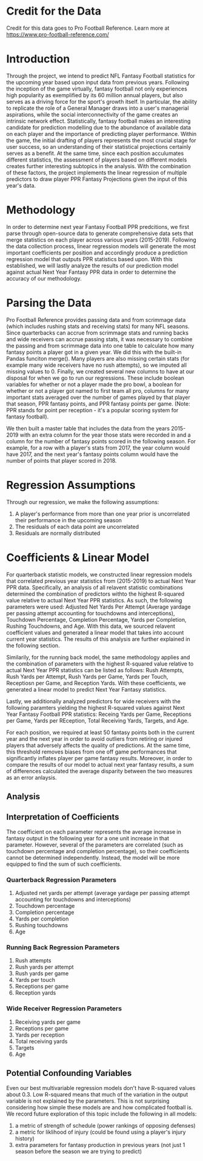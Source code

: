 # Credit for the Data

Credit for this data goes to Pro Football Reference. Learn more at https://www.pro-football-reference.com/

# Introduction

Through the project, we intend to predict NFL Fantasy Football statistics for the upcoming year based upon input data from previous years. Following the inception of the game virtually, fantasy football not only experiences high popularity as exemplified by its 60 million annual players, but also serves as a driving force for the sport's growth itself. In particular, the ability to replicate the role of a General Manager draws into a user's managerial aspirations, while the social interconnectivity of the game creates an intrinsic network effect. Statistically, fantasy football makes an interesting candidate for prediction modelling due to the abundance of available data on each player and the importance of predicting player performance. Within the game, the initial drafting of players represents the most crucial stage for user success, so an understanding of their statistical projections certainly serves as a benefit. At the same time, since each position acculumates different statistics, the assessment of players based on different models creates further interesting subtopics in the analysis. With the combination of these factors, the project implements the linear regression of multiple predictors to draw player PPR Fantasy Projections given the input of this year's data.  

# Methodology

In order to determine next year Fantasy Football PPR predcitions, we first parse through open-source data to generate comprehensive data sets that merge statistics on each player across various years (2015-2019). Following the data collection process, linear regression models will generate the most important coefficients per position and accordingly produce a prediction regression model that outputs PPR statistics based upon. With this established, we will lastly analyze the results of our prediction model against actual Next Year Fantasy PPR data in order to determine the accuracy of our methodology. 


# Parsing the Data

Pro Football Reference provides passing data and from scrimmage data (which includes rushing stats and receiving stats) for many NFL seasons. Since quarterbacks can accrue from scrimmage stats and running backs and wide receivers can accrue passing stats, it was necessary to combine the passing and from scrimmage data into one table to calculate how many fantasy points a player got in a given year. We did this with the built-in Pandas funciton merge(). Many players are also missing certain stats (for example many wide receivers have no rush attempts), so we imputed all missing values to 0. Finally, we created several new columns to have at our disposal for when we go to run our regressions. These include boolean variables for whether or not a player made the pro bowl, a boolean for whether or not a player got named to first team all pro, columns for many important stats averaged over the number of games played by that player that season, PPR fantasy points, and PPR fantasy points per game. (Note: PPR stands for point per reception - it's a popular scoring system for fantasy football).

We then built a master table that includes the data from the years 2015-2019 with an extra column for the year those stats were recorded in and a column for the number of fantasy points scored in the following season. For example, for a row with a player's stats from 2017, the year column would have 2017, and the next year's fantasy points column would have the number of points that player scored in 2018.

# Regression Assumptions

Through our regression, we make the following assumptions: 

1. A player's performance from more than one year prior is uncorrelated their performance in the upcoming season
2. The residuals of each data point are uncorrelated
3. Residuals are normally distributed

# Coefficients & Linear Model
For quarterback statistic models, we constructed linear regression models that correlated previous year statistics from (2015-2019) to actual Next Year PPR data. Specifically, an analysis of all relavent statistic combinations determined the combination of predictors withto the highest R-squared value relative to actual Next Year PPR statistics. As such, the following parameters were used: Adjusted Net Yards Per Attempt (Average yardage per passing attempt accounting for touchdowns and interceptions), Touchdown Percentage, Completion Percentage, Yards per Completion, Rushing Touchdowns, and Age. With this data, we sourced relavent coefficient values and generated a linear model that takes into account current year statistics. The results of this analysis are further explained in the following section. 

Similarily, for the running back model, the same methodology applies and the combination of parameters with the highest R-squared value relative to actual Next Year PPR statistics can be listed as follows: Rush Attempts, Rush Yards per Attempt, Rush Yards per Game, Yards per Touch, Receptiosn per Game, and Reception Yards. With these coefficients, we generated a linear model to predict Next Year Fantasy statistics. 

Lastly, we additionally analyzed predictors for wide receivers with the following paramters yielding the highest R-squared values against Next Year Fantasy Football PPR statistics: Receing Yards per Game, Receptions per Game, Yards per REception, Total Receiving Yards, Targets, and Age. 

For each position, we required at least 50 fantasy points both in the current year and the next year in order to avoid outliers from retiring or injured players that adversely affects the quality of predictions. At the same time, this threshold removes biases from one off game performances that significantly inflates player per game fantasy results. Moreover, in order to compare the results of our model to actual next year fantasy results, a sum of differences  calculated the average disparity between the two measures as an error anlaysis.  

## Analysis

## Interpretation of Coefficients

The coefficient on each parameter represents the average increase in fantasy output in the following year for a one unit increase in that parameter. However, several of the parameters are correlated (such as touchdown percentage and completion percentage), so their coefficients cannot be determined independently. Instead, the model will be more equipped to find the sum of such coefficients.

### Quarterback Regression Parameters
1. Adjusted net yards per attempt (average yardage per passing attempt accounting for touchdowns and interceptions)
2. Touchdown percentage
3. Completion percentage
4. Yards per completion
5. Rushing touchdowns
6. Age

### Running Back Regression Parameters
1. Rush attempts
2. Rush yards per attempt
3. Rush yards per game
4. Yards per touch
5. Receptions per game
6. Reception yards

### Wide Receiver Regression Parameters
1. Receiving yards per game
2. Receptions per game
3. Yards per reception
4. Total receiving yards
5. Targets
6. Age


## Potential Confounding Variables

Even our best multivariable regression models don't have R-squared values about 0.3. Low R-squared means that much of the variation in the output variable is not explained by the parameters. This is not surprising considering how simple these models are and how complicated football is. We record future exploration of this topic include the following in all models:

1. a metric of strength of schedule (power rankings of opposing defenses)
2. a metric for liklihood of injury (could be found using a player's injury history)
3. extra parameters for fantasy production in previous years (not just 1 season before the season we are trying to predict)
